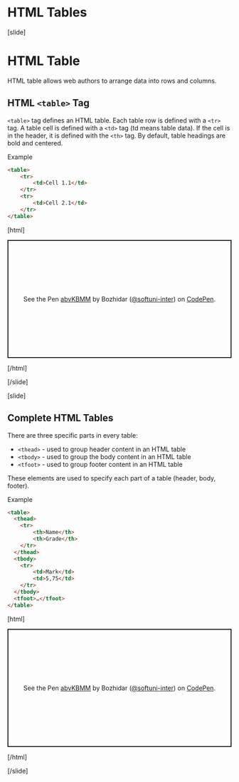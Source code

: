 # HTML Tables

[slide]
# HTML Table

HTML table allows web authors to arrange data into rows and columns.

## HTML `<table>` Tag

`<table>` tag defines an HTML table. Each table row is defined with a `<tr>` tag. A table cell is defined with a `<td>` tag (td means table data). If the cell is in the header, it is defined with the `<th>` tag. By default, table headings are bold and centered. 

Example
```html
<table>
    <tr>
        <td>Cell 1.1</td>
    </tr>
    <tr>
        <td>Cell 2.1</td>
    </tr>
</table>
```
[html]
<p class="codepen" data-height="265" data-theme-id="light" data-default-tab="html,result" data-user="softuni-inter" data-slug-hash="abvKBMM" style="height: 265px; box-sizing: border-box; display: flex; align-items: center; justify-content: center; border: 2px solid; margin: 1em 0; padding: 1em;" data-pen-title="abvKBMM">
  <span>See the Pen <a href="https://codepen.io/softuni-inter/pen/abvKBMM">
  abvKBMM</a> by Bozhidar (<a href="https://codepen.io/softuni-inter">@softuni-inter</a>)
  on <a href="https://codepen.io">CodePen</a>.</span>
</p>
<script async src="https://static.codepen.io/assets/embed/ei.js"></script>
[/html]

[/slide]

[slide]

## Complete HTML Tables

There are three specific parts in every table: 
* `<thead>` - used to group header content in an HTML table
* `<tbody>` - used to group the body content in an HTML table
* `<tfoot>` - used to group footer content in an HTML table

These elements are used to specify each part of a table (header, body, footer). 

Example
```html
<table>
  <thead>
    <tr>
        <th>Name</th>
        <th>Grade</th>
    </tr>
  </thead>
  <tbody>
    <tr>
        <td>Mark</td>
        <td>5,75</td>
    </tr>
  </tbody>
  <tfoot>…</tfoot>
</table>
```
[html]
<p class="codepen" data-height="265" data-theme-id="light" data-default-tab="html,result" data-user="softuni-inter" data-slug-hash="abvKBMM" style="height: 265px; box-sizing: border-box; display: flex; align-items: center; justify-content: center; border: 2px solid; margin: 1em 0; padding: 1em;" data-pen-title="abvKBMM">
  <span>See the Pen <a href="https://codepen.io/softuni-inter/pen/abvKBMM">
  abvKBMM</a> by Bozhidar (<a href="https://codepen.io/softuni-inter">@softuni-inter</a>)
  on <a href="https://codepen.io">CodePen</a>.</span>
</p>
<script async src="https://static.codepen.io/assets/embed/ei.js"></script>
[/html]

[/slide]